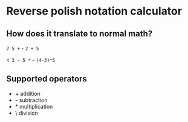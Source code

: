 # Reverse polish notation calculator

## How does it translate to normal math?

`2 5 +` - `2 + 5`

`4 3 - 5 *` - `(4-3)*5`

## Supported operators
 - \+ addition
 - \- subtraction
 - \* multiplication
 - \\ division